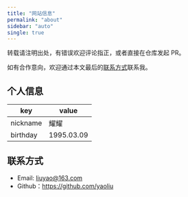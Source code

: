 ```yaml
---
title: "网站信息"
permalink: "about"
sidebar: "auto"
single: true
---
```


转载请注明出处，有错误欢迎评论指正，或者直接在仓库发起 PR。

如有合作意向，欢迎通过本文最后的[联系方式](#联系方式)联系我。

## 个人信息

| key      | value                                                     |
| -------- | --------------------------------------------------------- |
| nickname | 耀耀                                                      |
| birthday | 1995.03.09                                                |


## 联系方式

- Email: liuyao@163.com
- Github：https://github.com/yaoliu
